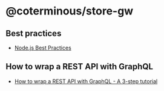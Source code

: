 # @coterminous/store-gw

## Best practices

- [Node.js Best Practices](https://github.com/i0natan/nodebestpractices)

## How to wrap a REST API with GraphQL

- [How to wrap a REST API with GraphQL - A 3-step tutorial](https://www.prisma.io/blog/how-to-wrap-a-rest-api-with-graphql-8bf3fb17547d/)
